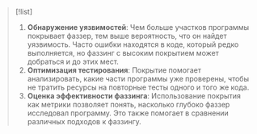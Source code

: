 > [!list]
> 1. **Обнаружение уязвимостей**: Чем больше участков программы покрывает фаззер, тем выше вероятность, что он найдет уязвимость. Часто ошибки находятся в коде, который редко выполняется, но фаззинг с высоким покрытием может добраться и до этих мест.
> 2. **Оптимизация тестирования**: Покрытие помогает анализировать, какие части программы уже проверены, чтобы не тратить ресурсы на повторные тесты одного и того же кода.
> 3. **Оценка эффективности фаззинга**: Использование покрытия как метрики позволяет понять, насколько глубоко фаззер исследовал программу. Это также помогает в сравнении различных подходов к фаззингу.

